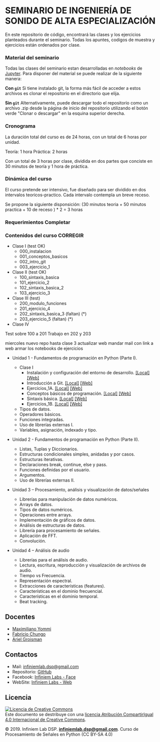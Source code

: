 # SEMINARIO DE INGENIERÍA DE SONIDO DE ALTA ESPECIALIZACIÓN

En este repositorio de código, encontrará las clases y los ejercicios planteados durante el seminario. Todas los apuntes, codigos de muestra y ejercicios están ordenados por clase.

### Material del seminario

Todas las clases del seminario estan desarrolladas en *notebooks* de [Jupyter](https://jupyter.org/). Para disponer del material se puede realizar de la siguiente manera:

**Con `git`**
Si tiene instalado git, la forma más fácil de acceder a estos archivos es clonar el repositorio en el directorio que elija.

**Sin `git`**
Alternativamente, puede descargar todo el repositorio como un archivo .zip desde la página de inicio del repositorio utilizando el botón verde "Clonar o descargar" en la esquina superior derecha.

### Cronograma

La duración total del curso es de 24 horas, con un total de 6 horas por unidad.

Teoría: 1 hora
Práctica: 2 horas

Con un total de 3 horas por clase, dividida en dos partes que conciste en 30 minutos de teoría y 1 hora de práctica.

### Dinámica del curso

El curso pretende ser intensivo, fue diseñado para ser dividido en dos intervalos teoricos-practico. Cada intervalo contempla un breve receso.

Se propone la siguiente disponsición: 
(30 minutos teoria + 50 minutos practica + 10 de receso ) * 2 = 3 horas

### Requerimientos **Completar**
[comment]: <> (pensar requerimientos respecto al uso del curso, al uso del mismo, interprete, libreria para eso mencionar el archivo "requirements.txt", entre otros. El curso debe ser declarado de caracter público.)

### Contenidos del curso **CORREGIR**
[comment]: <> (ver tema del indice de contenidos, si hacerlo por clase o general)

* Clase I (test OK)
  - 000_instalacion
  - 001_conceptos_basicos
  - 002_intro_git
  - 003_ejercicio_1
* Clase II (test OK)
  - 100_sintaxis_basica
  - 101_ejercicio_2
  - 102_sintaxis_basica_2
  - 103_ejercicio_3
* Clase III (test)
  - 200_modulo_funciones
  - 201_ejercicio_4
  - 202_sintaxis_basica_3 (faltan) (*)
  - 203_ejercicio_5 (faltan) (*)
* Clase IV
  
Test sobre 100 a 201 
Trabajo en 202 y 203

miercoles nuevo repo hasta clase 3
actualizar web
mandar mail con link a web
armar los notebooks de ejercicios



* Unidad 1 - Fundamentos de programación en Python (Parte I).
    * Clase I 
        * Instalación y configuración del entorno de desarrollo. [[Local]]() [[Web]]()
        * Introducción a Git. [[Local]]() [[Web]]()
        * Ejercicios_1A. [[Local]]() [[Web]]()
        * Conceptos básicos de programación. [[Local]]() [[Web]]()
        * Sintaxis básica. [[Local]]() [[Web]]()
        * Ejercicios_1B. [[Local]]() [[Web]]()
  * Tipos de datos.
  * Operadores básicos.
  * Funciones integradas.
  * Uso de librerías externas I.
  * Variables, asignación, indexado y tipo.
  
* Unidad 2 - Fundamentos de programación en Python (Parte II).  
  * Listas, Tuplas y Diccionarios.
  * Estructuras condicionales simples, anidadas y por casos.
  * Estructuras iterativas.
  * Declaraciones break, continue, else y pass.
  * Funciones definidas por el usuario.
  * Argumentos.
  * Uso de librerías externas II.
  
* Unidad 3 – Procesamiento, análisis y visualización de datos/señales
  * Librerías para manipulación de datos numéricos. 
  * Arrays de datos.
  * Tipos de datos numéricos.
  * Operaciones entre arrays.
  * Implementación de gráficos de datos.
  * Análisis de estructuras de datos.
  * Librería para procesamiento de señales.
  * Aplicación de FFT.
  * Convolución.

* Unidad 4 – Análisis de audio
  * Librerías para el análisis de audio.
  * Lectura, escritura, reproducción y visualización de archivos de audio.
  * Tiempo vs Frecuencia.
  * Representación espectral.
  * Extracciones de características (features).
  * Características en el dominio frecuencial.
  * Características en el dominio temporal.
  * Beat tracking.

## Docentes

* [Maximiliano Yommi](https://www.linkedin.com/in/myommi)
* [Fabricio Chungo](https://www.linkedin.com/in/fabricio-chungo-983421b2)
* [Ariel Groisman](https://www.linkedin.com/in/ariel-groisman)

## Contactos

* Mail: infiniemlab.dsp@gmail.com
* Repositorio: [GitHub](https://github.com/infiniemlabs-acustica)
* Facebook: [Infiniem Labs - Face](https://www.facebook.com/InfiniemLab)
* WebSite: [Infiniem Labs - Web](https://infiniemacustica.com/)

## Licencia

<a rel="license" href="http://creativecommons.org/licenses/by-sa/4.0/"><img alt="Licencia de Creative Commons" style="border-width:0" src="https://i.creativecommons.org/l/by-sa/4.0/88x31.png" /></a><br />Este documento se destribuye con una <a rel="license" href="http://creativecommons.org/licenses/by-sa/4.0/">licencia Atribución CompartirIgual 4.0 Internacional de Creative Commons</a>.

© 2019. Infiniem Lab DSP. **infiniemlab.dsp@gmail.com**. Curso de Procesamiento de Señales en Python (CC BY-SA 4.0)
